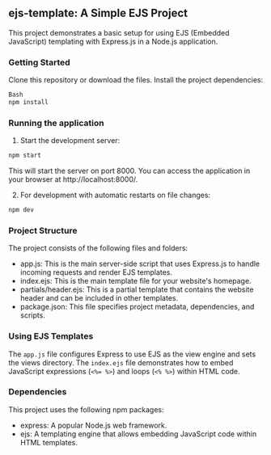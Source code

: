 ## ejs-template: A Simple EJS Project

This project demonstrates a basic setup for using EJS (Embedded JavaScript) templating with Express.js in a Node.js application.

### Getting Started

Clone this repository or download the files.
Install the project dependencies:

```bash
Bash
npm install
```

### Running the application

1. Start the development server:

```bash
npm start
```

This will start the server on port 8000. You can access the application in your browser at http://localhost:8000/.

2. For development with automatic restarts on file changes:

```bash
npm dev
```

### Project Structure

The project consists of the following files and folders:

- app.js: This is the main server-side script that uses Express.js to handle incoming requests and render EJS templates.
- index.ejs: This is the main template file for your website's homepage.
- partials/header.ejs: This is a partial template that contains the website header and can be included in other templates.
- package.json: This file specifies project metadata, dependencies, and scripts.

### Using EJS Templates

The `app.js` file configures Express to use EJS as the view engine and sets the views directory. The `index.ejs` file demonstrates how to embed JavaScript expressions (`<%= %>`) and loops (`<% %>`) within HTML code.

### Dependencies

This project uses the following npm packages:

- express: A popular Node.js web framework.
- ejs: A templating engine that allows embedding JavaScript code within HTML templates.
